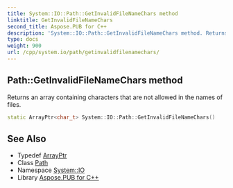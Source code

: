 ```yaml
---
title: System::IO::Path::GetInvalidFileNameChars method
linktitle: GetInvalidFileNameChars
second_title: Aspose.PUB for C++
description: 'System::IO::Path::GetInvalidFileNameChars method. Returns an array containing characters that are not allowed in the names of files in C++.'
type: docs
weight: 900
url: /cpp/system.io/path/getinvalidfilenamechars/
---
```

## Path::GetInvalidFileNameChars method


Returns an array containing characters that are not allowed in the names of files.

```cpp
static ArrayPtr<char_t> System::IO::Path::GetInvalidFileNameChars()
```

## See Also

* Typedef [ArrayPtr](../../../system/arrayptr/)
* Class [Path](../)
* Namespace [System::IO](../../)
* Library [Aspose.PUB for C++](../../../)
